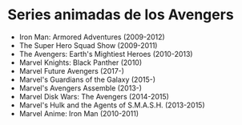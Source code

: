 # Series animadas de los Avengers

* Iron Man: Armored Adventures (2009-2012)
* The Super Hero Squad Show (2009-2011)
* The Avengers: Earth's Mightiest Heroes (2010-2013)
* Marvel Knights: Black Panther (2010)
* Marvel Future Avengers (2017-)
* Marvel's Guardians of the Galaxy (2015-)
* Marvel's Avengers Assemble (2013-)
* Marvel Disk Wars: The Avengers (2014-2015)
* Marvel's Hulk and the Agents of S.M.A.S.H. (2013-2015)
* Marvel Anime: Iron Man (2010-2011)
